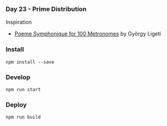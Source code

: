 ### Day 23 - Prime Distribution

Inspiration
- [Poeme Symphonique for 100 Metronomes](https://www.youtube.com/watch?v=-mUv705xj3U) by György Ligeti

### Install
`npm install --save`

### Develop
`npm run start`

### Deploy
`npm run build`
